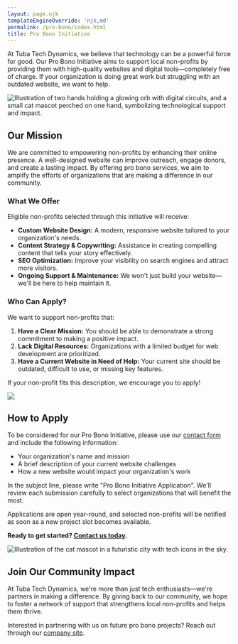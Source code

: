 ```yaml
---
layout: page.njk
templateEngineOverride: 'njk,md'
permalink: /pro-bono/index.html
title: Pro Bono Initiative
---
```


At Tuba Tech Dynamics, we believe that technology can be a powerful force for good. Our Pro Bono Initiative aims to support local non-profits by providing them with high-quality websites and digital tools—completely free of charge. If your organization is doing great work but struggling with an outdated website, we want to help.

![Illustration of two hands holding a glowing orb with digital circuits, and a small cat mascot perched on one hand, symbolizing technological support and impact.](/assets/images/pages/u3343843948_flat-style_illustration_of_two_hands_holding_a_gl_6c83158e-24dc-4ed7-9580-28e036dc1beb_2.png)

## Our Mission

We are committed to empowering non-profits by enhancing their online presence. A well-designed website can improve outreach, engage donors, and create a lasting impact. By offering pro bono services, we aim to amplify the efforts of organizations that are making a difference in our community.

### What We Offer

Eligible non-profits selected through this initiative will receive:

* **Custom Website Design:** A modern, responsive website tailored to your organization's needs.
* **Content Strategy & Copywriting:** Assistance in creating compelling content that tells your story effectively.
* **SEO Optimization:** Improve your visibility on search engines and attract more visitors.
* **Ongoing Support & Maintenance:** We won't just build your website—we'll be here to help maintain it.

### Who Can Apply?

We want to support non-profits that:

1. **Have a Clear Mission:** You should be able to demonstrate a strong commitment to making a positive impact.
2. **Lack Digital Resources:** Organizations with a limited budget for web development are prioritized.
3. **Have a Current Website in Need of Help:** Your current site should be outdated, difficult to use, or missing key features.

If your non-profit fits this description, we encourage you to apply!

![](</assets/images/pages/u3343843948_a_playful_mailbox_with_a_glowing_letter_halfway_i_5dd48a14-d48e-47b1-92ad-648f2f8fa283_0 (1).png>)

## How to Apply

To be considered for our Pro Bono Initiative, please use our [contact form](/contact) and include the following information:

* Your organization's name and mission
* A brief description of your current website challenges
* How a new website would impact your organization's work

In the subject line, please write "Pro Bono Initiative Application". We'll review each submission carefully to select organizations that will benefit the most.

Applications are open year-round, and selected non-profits will be notified as soon as a new project slot becomes available.

**Ready to get started? [Contact us today](/contact).**

![Illustration of the cat mascot in a futuristic city with tech icons in the sky.](/assets/images/pages/u3343843948_An_illustration_of_a_lively_semi-flat_digital_lan_13b18a50-a5dc-4c3d-878a-7430b45dd5b0_3.png)

## Join Our Community Impact

At Tuba Tech Dynamics, we're more than just tech enthusiasts—we're partners in making a difference. By giving back to our community, we hope to foster a network of support that strengthens local non-profits and helps them thrive.

Interested in partnering with us on future pro bono projects? Reach out through our [company site](https://tubatechdynamics.com/contact).
